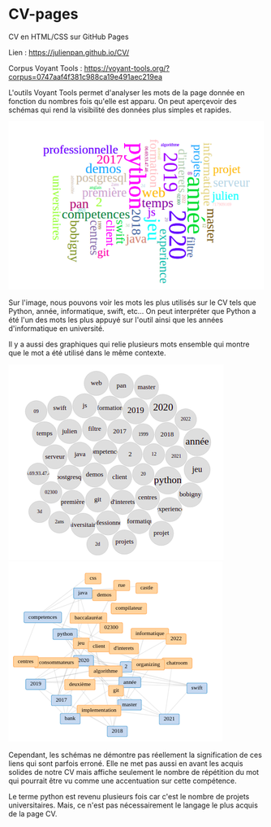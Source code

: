 # CV-pages

CV en HTML/CSS sur GitHub Pages

Lien : https://julienpan.github.io/CV/


Corpus Voyant Tools : https://voyant-tools.org/?corpus=0747aaf4f381c988ca19e491aec219ea



L'outils Voyant Tools permet d'analyser les mots de la page donnée en fonction du nombres fois qu'elle est apparu. On peut aperçevoir des schémas qui rend la visibilité des données plus simples et rapides.

![vt_mot](https://github.com/samszo/M1_INFO_20-21/blob/main/julienpan/images/vt_mot.png)

Sur l'image, nous pouvons voir les mots les plus utilisés sur le CV tels que Python, année, informatique, swift, etc... On peut interpréter que Python a été l'un des mots les plus appuyé sur l'outil ainsi que les années d'informatique en université.

Il y a aussi des graphiques qui relie plusieurs mots ensemble qui montre que le mot a été utilisé dans le même contexte.

![grappedetermes](https://github.com/samszo/M1_INFO_20-21/blob/main/julienpan/images/grappedetermes.png)
![liens](https://github.com/samszo/M1_INFO_20-21/blob/main/julienpan/images/liens.png)

Cependant, les schémas ne démontre pas réellement la signification de ces liens qui sont parfois erroné. Elle ne met pas aussi en avant les acquis solides de notre CV mais affiche seulement le nombre de répétition du mot qui pourrait être vu comme une accentuation sur cette compétence.

Le terme python est revenu plusieurs fois car c'est le  nombre de projets universitaires. Mais, ce n'est pas nécessairement le langage le plus acquis de la page CV.
